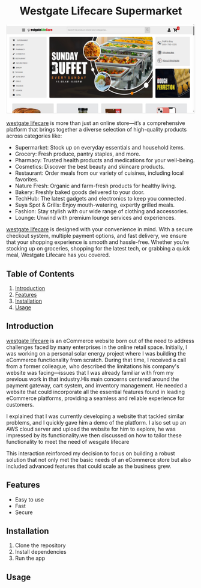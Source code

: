 <div align="center">
<h1>Westgate Lifecare Supermarket</h1>
</div>


![Project Screenshot](images/Screenshot%20(559).png)


[westgate lifecare](https://westgatelifecare.com.ng) is more than just an online store—it’s a comprehensive platform that brings together a diverse selection of high-quality products across categories like:

* Supermarket: Stock up on everyday essentials and household items.
* Grocery: Fresh produce, pantry staples, and more.
* Pharmacy: Trusted health products and medications for your well-being.
* Cosmetics: Discover the best beauty and skincare products.
* Restaurant: Order meals from our variety of cuisines, including local favorites.
* Nature Fresh: Organic and farm-fresh products for healthy living.
* Bakery: Freshly baked goods delivered to your door.
* TechHub: The latest gadgets and electronics to keep you connected.
* Suya Spot & Grills: Enjoy mouth-watering, expertly grilled meals.
* Fashion: Stay stylish with our wide range of clothing and accessories.
* Lounge: Unwind with premium lounge services and experiences.

[westgate lifecare](https://westgatelifecare.com.ng) is designed with your convenience in mind. With a secure checkout system, multiple payment options, and fast delivery, we ensure that your shopping experience is smooth and hassle-free. Whether you’re stocking up on groceries, shopping for the latest tech, or grabbing a quick meal, Westgate Lifecare has you covered.


## Table of Contents
1. [Introduction](#introduction)
2. [Features](#features)
3. [Installation](#installation)
4. [Usage](#usage)


## Introduction
 
[westgate lifecare](https://westgatelifecare.com.ng) is an eCommerce website born out of the need to address challenges faced by many enterprises in the online retail space. Initially, I was working on a personal solar energy project where I was building the eCommerce functionality from scratch. During that time, I received a call from a former colleague, who described the limitations his company's website was facing—issues that I was already familiar with from my previous work in that industry.His main concerns centered around the payment gateway, cart system, and inventory management. He needed a website that could incorporate all the essential features found in leading eCommerce platforms, providing a seamless and reliable experience for customers.

I explained that I was currently developing a website that tackled similar problems, and I quickly gave him a demo of the platform. I also set up an AWS cloud server and upload the website for him to explore, he was impressed by its functionality.we then discussed on how to tailor these functionality to meet the need of wesgate lifecare 

This interaction reinforced my decision to focus on building a robust solution that not only met the basic needs of an eCommerce store but also included advanced features that could scale as the business grew.



## Features
- Easy to use
- Fast
- Secure

## Installation

1. Clone the repository
2. Install dependencies
3. Run the app

## Usage






